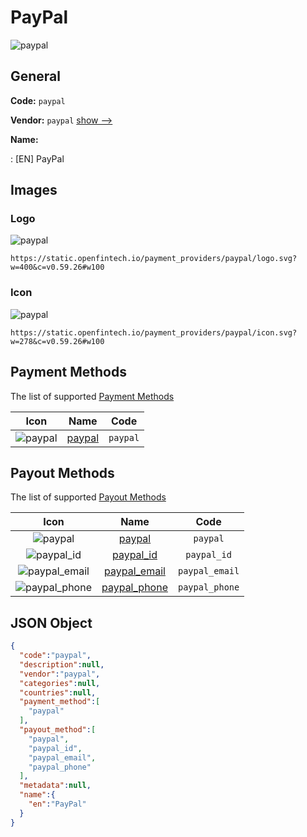 
# PayPal 
![paypal](https://static.openfintech.io/payment_providers/paypal/logo.svg?w=400&c=v0.59.26#w100)  

## General 
 
**Code:** `paypal` 
 
**Vendor:** `paypal` [show -->](/vendors/paypal/) 
 
**Name:** 
 
:	[EN] PayPal 
 

## Images 

### Logo 
 
![paypal](https://static.openfintech.io/payment_providers/paypal/logo.svg?w=400&c=v0.59.26#w100)  

```
https://static.openfintech.io/payment_providers/paypal/logo.svg?w=400&c=v0.59.26#w100
```  

### Icon 
 
![paypal](https://static.openfintech.io/payment_providers/paypal/icon.svg?w=278&c=v0.59.26#w100)  

```
https://static.openfintech.io/payment_providers/paypal/icon.svg?w=278&c=v0.59.26#w100
```  

## Payment Methods 
 
The list of supported [Payment Methods](/payment-methods/) 

|Icon|Name|Code| 
|:---:|:---:|:---:| 
|![paypal](https://static.openfintech.io/payment_methods/paypal/icon.svg?w=278&c=v0.59.26#w100) |[paypal](/payment-methods/paypal/)|`paypal`| 
 

## Payout Methods 
 
The list of supported [Payout Methods](/payout-methods/) 

|Icon|Name|Code| 
|:---:|:---:|:---:| 
|![paypal](https://static.openfintech.io/payout_methods/paypal/icon.svg?w=278&c=v0.59.26#w40) |[paypal](payout-methodspaypal/)|`paypal`| 
|![paypal_id](https://static.openfintech.io/payout_methods/paypal_id/icon.svg?w=278&c=v0.59.26#w40) |[paypal_id](payout-methodspaypal_id/)|`paypal_id`| 
|![paypal_email](https://static.openfintech.io/payout_methods/paypal_email/icon.svg?w=278&c=v0.59.26#w40) |[paypal_email](payout-methodspaypal_email/)|`paypal_email`| 
|![paypal_phone](https://static.openfintech.io/payout_methods/paypal_phone/icon.svg?w=278&c=v0.59.26#w40) |[paypal_phone](payout-methodspaypal_phone/)|`paypal_phone`| 
 

## JSON Object 

```json
{
  "code":"paypal",
  "description":null,
  "vendor":"paypal",
  "categories":null,
  "countries":null,
  "payment_method":[
    "paypal"
  ],
  "payout_method":[
    "paypal",
    "paypal_id",
    "paypal_email",
    "paypal_phone"
  ],
  "metadata":null,
  "name":{
    "en":"PayPal"
  }
}
```  
